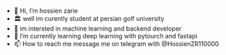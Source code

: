 - 👋 Hi, I’m hossien zarie
- 🏛️ well im curently student at persian golf university
- 👀 im intersted in machine learning and backend developer
- 🌱 I’m currently learning deep learning with pytourch and fastapi
- 📫 How to reach me message me on telegram with @HossienZR110000 
